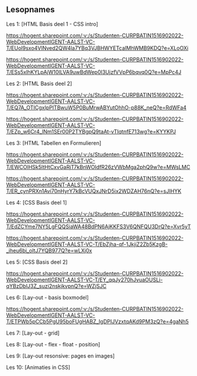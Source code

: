 ## Lesopnames


Les 1: [HTML Basis deel 1 - CSS intro]   

https://hogent.sharepoint.com/:v:/s/Studenten-CURPBATIN1516902022-WebDevelopmentIGENT-AALST-VC-T/EUol9sxo4VlNved2QW4la7YBq3VJBHWYETcaIMhWMB9KDQ?e=XLoOXi

https://hogent.sharepoint.com/:v:/s/Studenten-CURPBATIN1516902022-WebDevelopmentIGENT-AALST-VC-T/ESs5xlhKYLpAjW10ILVA9uwBdWep0I3UjzfVVpP6bqvq0Q?e=MpPc4J

Les 2: [HTML Basis deel 2]

https://hogent.sharepoint.com/:v:/s/Studenten-CURPBATIN1516902022-WebDevelopmentIGENT-AALST-VC-T/EQ7A_OTICgxIpPlTBwuW5P0BuMrwABYutOhhO-p88K_neQ?e=RdWFa4

https://hogent.sharepoint.com/:v:/s/Studenten-CURPBATIN1516902022-WebDevelopmentIGENT-AALST-VC-T/EZp_w6Cr4_lNm1SEr00P2TYBgpQ9taAt-vTIqtnfE713wg?e=KYYKPJ

Les 3: [HTML Tabellen en Formulieren]

https://hogent.sharepoint.com/:v:/s/Studenten-CURPBATIN1516902022-WebDevelopmentIGENT-AALST-VC-T/EWCOlHSk5ltHtCxvGaRjT7kBnWOIdfR26zVWbMga2phQ9w?e=MWsLMC

https://hogent.sharepoint.com/:v:/s/Studenten-CURPBATIN1516902022-WebDevelopmentIGENT-AALST-VC-T/ER_cynPRXn1Avi70nHyrY7kBcVUQxJNrD5ix2WDZAH76nQ?e=sJIHYK

Les 4: [CSS Basis deel 1]

https://hogent.sharepoint.com/:v:/s/Studenten-CURPBATIN1516902022-WebDevelopmentIGENT-AALST-VC-T/EdZCYme7NY5LgFQQSiaWA48BdPN6AjKKFS3V6QNFQU3DrQ?e=Xvr5yT

https://hogent.sharepoint.com/:v:/s/Studenten-CURPBATIN1516902022-WebDevelopmentIGENT-AALST-VC-T/EbZjha-qf-1JkjiZ2Zb5KzgB-_iheu6bi_oltJ7YQB977Q?e=wLXj0x

Les 5: [CSS Basis deel 2]

https://hogent.sharepoint.com/:v:/s/Studenten-CURPBATIN1516902022-WebDevelopmentIGENT-AALST-VC-T/EY_qqJy270hJvuaOUSLi-qYBzDblJ3Z_suzi2nskjkvpnQ?e=WZjSJC

Les 6: [Lay-out - basis boxmodel]

https://hogent.sharepoint.com/:v:/s/Studenten-CURPBATIN1516902022-WebDevelopmentIGENT-AALST-VC-T/ETPWb5pCCb5PgU95boFUgHABZ_IgDPIJVzxtqAKd9PM3zQ?e=4gaNh5


Les 7: [Lay-out - grid]

Les 8: [Lay-out - flex - float - position]

Les 9: [Lay-out resonsive: pages en images]

Les 10: [Animaties in CSS]
